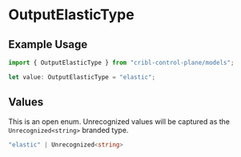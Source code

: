# OutputElasticType

## Example Usage

```typescript
import { OutputElasticType } from "cribl-control-plane/models";

let value: OutputElasticType = "elastic";
```

## Values

This is an open enum. Unrecognized values will be captured as the `Unrecognized<string>` branded type.

```typescript
"elastic" | Unrecognized<string>
```